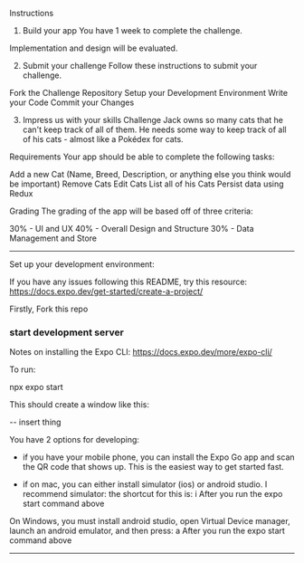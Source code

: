 Instructions

1. Build your app
   You have 1 week to complete the challenge.

Implementation and design will be evaluated.

2. Submit your challenge
   Follow these instructions to submit your challenge.

Fork the Challenge Repository
Setup your Development Environment
Write your Code
Commit your Changes

3. Impress us with your skills
   Challenge
   Jack owns so many cats that he can't keep track of all of them. He needs some way to keep track of all of his cats - almost like a Pokédex for cats.

Requirements
Your app should be able to complete the following tasks:

Add a new Cat (Name, Breed, Description, or anything else you think would be important)
Remove Cats
Edit Cats
List all of his Cats
Persist data using Redux

Grading
The grading of the app will be based off of three criteria:

30% - UI and UX
40% - Overall Design and Structure
30% - Data Management and Store

---

Set up your development environment:

If you have any issues following this README, try this resource: https://docs.expo.dev/get-started/create-a-project/

Firstly, Fork this repo

### start development server

Notes on installing the Expo CLI: https://docs.expo.dev/more/expo-cli/

To run:

npx expo start

This should create a window like this:

-- insert thing

You have 2 options for developing:

- if you have your mobile phone, you can install the Expo Go app and scan the QR code that shows up.
  This is the easiest way to get started fast.

- if on mac, you can either install simulator (ios) or android studio. I recommend simulator:
  the shortcut for this is: i
  After you run the expo start command above

On Windows, you must install android studio, open Virtual Device manager, launch an android emulator, and then press: a
After you run the expo start command above

---
